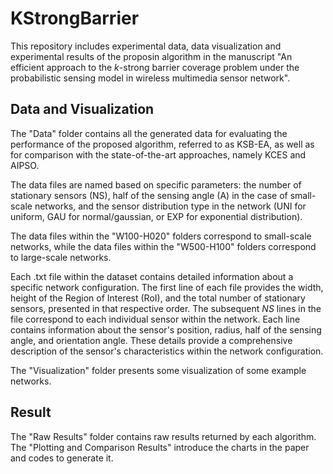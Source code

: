 # KStrongBarrier

This repository includes experimental data, data visualization and experimental results of the proposin algorithm in the manuscript "An efficient approach to the $k$-strong barrier coverage problem under the probabilistic sensing model in wireless multimedia sensor network".

## Data and Visualization

The "Data" folder contains all the generated data for evaluating the performance of the proposed algorithm, referred to as KSB-EA, as well as for comparison with the state-of-the-art approaches, namely KCES and AIPSO.

The data files are named based on specific parameters: the number of stationary sensors (NS), half of the sensing angle (A) in the case of small-scale networks, and the sensor distribution type in the network (UNI for uniform, GAU for normal/gaussian, or EXP for exponential distribution). 

The data files within the "W100-H020" folders correspond to small-scale networks, while the data files within the "W500-H100" folders correspond to large-scale networks.

Each .txt file within the dataset contains detailed information about a specific network configuration. The first line of each file provides the width, height of the Region of Interest (RoI), and the total number of stationary sensors, presented in that respective order. 
The subsequent $NS$ lines in the file correspond to each individual sensor within the network. Each line contains information about the sensor's position, radius, half of the sensing angle, and orientation angle. These details provide a comprehensive description of the sensor's characteristics within the network configuration.

The "Visualization" folder presents some visualization of some example networks.

## Result

The "Raw Results" folder contains raw results returned by each algorithm. The "Plotting and Comparison Results" introduce the charts in the paper and codes to generate it.


